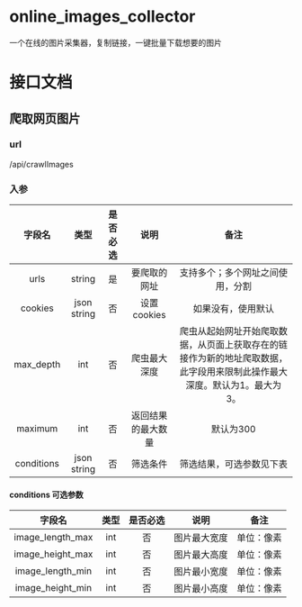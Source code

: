 # online_images_collector
一个在线的图片采集器，复制链接，一键批量下载想要的图片


# 接口文档

## 爬取网页图片

### url
/api/crawlImages

### 入参
| 字段名 | 类型 | 是否必选 | 说明 | 备注 |
| :---:  | :---:  | :---:  | :---:  | :---:  |
|  urls | string | 是 | 要爬取的网址 | 支持多个；多个网址之间使用，分割|
|  cookies | json string | 否 | 设置cookies | 如果没有，使用默认 |
|  max_depth | int | 否 | 爬虫最大深度 | 爬虫从起始网址开始爬取数据，从页面上获取存在的链接作为新的地址爬取数据，此字段用来限制此操作最大深度。默认为1。最大为3。|
| maximum | int | 否 | 返回结果的最大数量 | 默认为300 |
| conditions | json string | 否 | 筛选条件 | 筛选结果，可选参数见下表 |

#### conditions 可选参数

| 字段名 | 类型 | 是否必选 | 说明 | 备注 |
| :---:  | :---:  | :---:  | :---:  | :---:  |
| image_length_max | int | 否 | 图片最大宽度 | 单位：像素 |
| image_height_max | int | 否 | 图片最大高度 | 单位：像素 |
| image_length_min | int | 否 | 图片最小宽度 | 单位：像素 |
| image_height_min | int | 否 | 图片最小高度 | 单位：像素 |